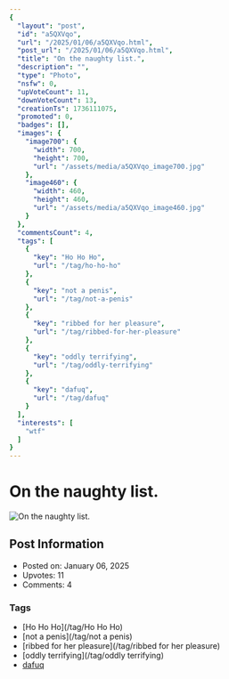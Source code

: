 ```yaml
---
{
  "layout": "post",
  "id": "a5QXVqo",
  "url": "/2025/01/06/a5QXVqo.html",
  "post_url": "/2025/01/06/a5QXVqo.html",
  "title": "On the naughty list.",
  "description": "",
  "type": "Photo",
  "nsfw": 0,
  "upVoteCount": 11,
  "downVoteCount": 13,
  "creationTs": 1736111075,
  "promoted": 0,
  "badges": [],
  "images": {
    "image700": {
      "width": 700,
      "height": 700,
      "url": "/assets/media/a5QXVqo_image700.jpg"
    },
    "image460": {
      "width": 460,
      "height": 460,
      "url": "/assets/media/a5QXVqo_image460.jpg"
    }
  },
  "commentsCount": 4,
  "tags": [
    {
      "key": "Ho Ho Ho",
      "url": "/tag/ho-ho-ho"
    },
    {
      "key": "not a penis",
      "url": "/tag/not-a-penis"
    },
    {
      "key": "ribbed for her pleasure",
      "url": "/tag/ribbed-for-her-pleasure"
    },
    {
      "key": "oddly terrifying",
      "url": "/tag/oddly-terrifying"
    },
    {
      "key": "dafuq",
      "url": "/tag/dafuq"
    }
  ],
  "interests": [
    "wtf"
  ]
}
---
```


# On the naughty list.

![On the naughty list.](/assets/media/a5QXVqo_image700.jpg)

## Post Information

- Posted on: January 06, 2025
- Upvotes: 11
- Comments: 4

### Tags

- [Ho Ho Ho](/tag/Ho Ho Ho)
- [not a penis](/tag/not a penis)
- [ribbed for her pleasure](/tag/ribbed for her pleasure)
- [oddly terrifying](/tag/oddly terrifying)
- [dafuq](/tag/dafuq)
